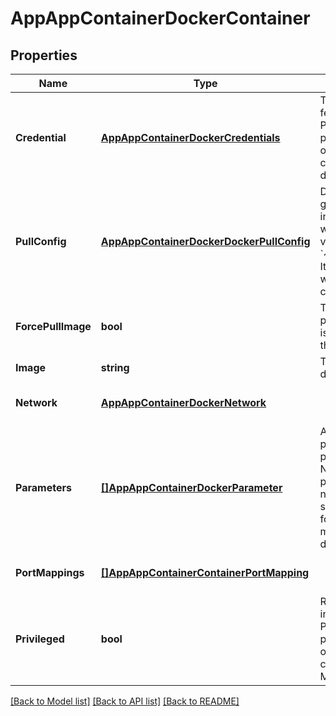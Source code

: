 # AppAppContainerDockerContainer

## Properties
Name | Type | Description | Notes
------------ | ------------- | ------------- | -------------
**Credential** | [**AppAppContainerDockerCredentials**](app.appContainer.DockerCredentials.md) | The credentials to fetch this container. Please note: this property is supported only with the Mesos containerizer, not the docker containerizer.  | [optional] [default to null]
**PullConfig** | [**AppAppContainerDockerDockerPullConfig**](app.appContainer.docker.DockerPullConfig.md) | Docker&#39;s config.json given as a secret name into a secret store which corresponding value is a content of &#x60;~/.docker/config.json&#x60;. It is supported only with Mesos containerizer.  | [optional] [default to null]
**ForcePullImage** | **bool** | The container will be pulled, regardless if it is already available on the local system.  | [optional] [default to null]
**Image** | **string** | The name of the docker image to use | [default to null]
**Network** | [**AppAppContainerDockerNetwork**](app.appContainer.DockerNetwork.md) |  | [optional] [default to null]
**Parameters** | [**[]AppAppContainerDockerParameter**](app.appContainer.DockerParameter.md) | Allowing arbitrary parameters to be passed to docker CLI. Note that anything passed to this field is not guaranteed to be supported moving forward, as we might move away from the docker CLI.  | [optional] [default to null]
**PortMappings** | [**[]AppAppContainerContainerPortMapping**](app.appContainer.ContainerPortMapping.md) |  | [optional] [default to null]
**Privileged** | **bool** | Run this docker image in privileged mode Please note: this property is supported only with the docker containerizer, not the Mesos containerizer.  | [optional] [default to null]

[[Back to Model list]](../README.md#documentation-for-models) [[Back to API list]](../README.md#documentation-for-api-endpoints) [[Back to README]](../README.md)


